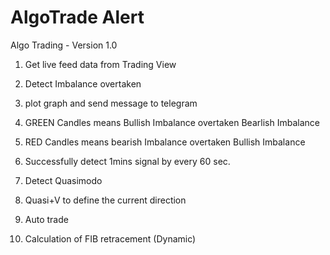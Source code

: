 # AlgoTrade Alert
Algo Trading - 
Version 1.0
1. Get live feed data from Trading View
2. Detect Imbalance overtaken
3. plot graph and send message to telegram
4. GREEN Candles means Bullish Imbalance overtaken Bearlish Imbalance
5. RED Candles means bearish Imbalance overtaken Bullish Imbalance
6. Successfully detect 1mins signal by every 60 sec.




1. Detect Quasimodo
2. Quasi+V to define the current direction
3. Auto trade
4. Calculation of FIB retracement (Dynamic)
